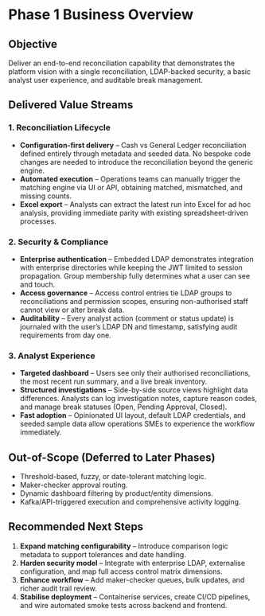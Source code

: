 # Phase 1 Business Overview

## Objective
Deliver an end-to-end reconciliation capability that demonstrates the platform vision with a single reconciliation, LDAP-backed security, a basic analyst user experience, and auditable break management.

## Delivered Value Streams

### 1. Reconciliation Lifecycle
* **Configuration-first delivery** – Cash vs General Ledger reconciliation defined entirely through metadata and seeded data. No bespoke code changes are needed to introduce the reconciliation beyond the generic engine.
* **Automated execution** – Operations teams can manually trigger the matching engine via UI or API, obtaining matched, mismatched, and missing counts.
* **Excel export** – Analysts can extract the latest run into Excel for ad hoc analysis, providing immediate parity with existing spreadsheet-driven processes.

### 2. Security & Compliance
* **Enterprise authentication** – Embedded LDAP demonstrates integration with enterprise directories while keeping the JWT limited to session propagation. Group membership fully determines what a user can see and touch.
* **Access governance** – Access control entries tie LDAP groups to reconciliations and permission scopes, ensuring non-authorised staff cannot view or alter break data.
* **Auditability** – Every analyst action (comment or status update) is journaled with the user’s LDAP DN and timestamp, satisfying audit requirements from day one.

### 3. Analyst Experience
* **Targeted dashboard** – Users see only their authorised reconciliations, the most recent run summary, and a live break inventory.
* **Structured investigations** – Side-by-side source views highlight data differences. Analysts can log investigation notes, capture reason codes, and manage break statuses (Open, Pending Approval, Closed).
* **Fast adoption** – Opinionated UI layout, default LDAP credentials, and seeded sample data allow operations SMEs to experience the workflow immediately.

## Out-of-Scope (Deferred to Later Phases)
* Threshold-based, fuzzy, or date-tolerant matching logic.
* Maker-checker approval routing.
* Dynamic dashboard filtering by product/entity dimensions.
* Kafka/API-triggered execution and comprehensive activity logging.

## Recommended Next Steps
1. **Expand matching configurability** – Introduce comparison logic metadata to support tolerances and date handling.
2. **Harden security model** – Integrate with enterprise LDAP, externalise configuration, and map full access control matrix dimensions.
3. **Enhance workflow** – Add maker-checker queues, bulk updates, and richer audit trail review.
4. **Stabilise deployment** – Containerise services, create CI/CD pipelines, and wire automated smoke tests across backend and frontend.
